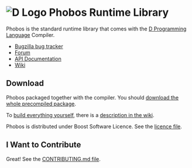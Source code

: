 ![D Logo](http://dlang.org/images/dlogo.png) Phobos Runtime Library
===================================================================

Phobos is the standard runtime library that comes with the
[D Programming Language](http://dlang.org) Compiler.


* [Bugzilla bug tracker](http://d.puremagic.com/issues/)
* [Forum](http://forum.dlang.org/)
* [API Documentation](http://dlang.org/phobos/)
* [Wiki](http://wiki.dlang.org/)

Download
--------

Phobos packaged together with the compiler.
You should
[download the whole precompiled package](http://dlang.org/download.html).

To [build everything yourself](http://wiki.dlang.org/Building_DMD),
there is a [description in the wiki](http://wiki.dlang.org/Building_DMD).

Phobos is distributed under Boost Software Licence.
See the [licence file](LICENSE_1_0.txt).

I Want to Contribute
--------------------

Great!
See the [CONTRIBUTING.md file](CONTRIBUTING.md).

